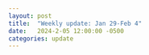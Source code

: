 ```yaml
---
layout: post
title:  "Weekly update: Jan 29-Feb 4"
date:   2024-2-05 12:00:00 -0500
categories: update
---
```





